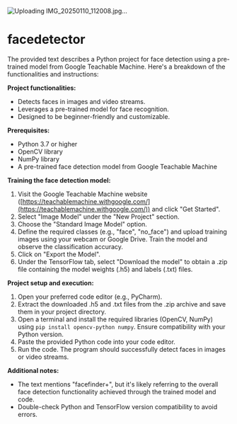 ![Uploading IMG_20250110_112008.jpg…]()
# facedetector
The provided text describes a Python project for face detection using a pre-trained model from Google Teachable Machine. Here's a breakdown of the functionalities and instructions:

**Project functionalities:**

* Detects faces in images and video streams.
* Leverages a pre-trained model for face recognition.
* Designed to be beginner-friendly and customizable.

**Prerequisites:**

* Python 3.7 or higher
* OpenCV library
* NumPy library
* A pre-trained face detection model from Google Teachable Machine

**Training the face detection model:**

1. Visit the Google Teachable Machine website ([https://teachablemachine.withgoogle.com/](https://teachablemachine.withgoogle.com/)) and click "Get Started".
2. Select "Image Model" under the "New Project" section.
3. Choose the "Standard Image Model" option.
4. Define the required classes (e.g., "face", "no_face") and upload training images using your webcam or Google Drive. Train the model and observe the classification accuracy.
5. Click on "Export the Model".
6. Under the TensorFlow tab, select "Download the model" to obtain a .zip file containing the model weights (.h5) and labels (.txt) files.

**Project setup and execution:**

1. Open your preferred code editor (e.g., PyCharm).
2. Extract the downloaded .h5 and .txt files from the .zip archive and save them in your project directory.
3. Open a terminal and install the required libraries (OpenCV, NumPy) using `pip install opencv-python numpy`. Ensure compatibility with your Python version.
4. Paste the provided Python code into your code editor.
5. Run the code. The program should successfully detect faces in images or video streams.

**Additional notes:**

* The text mentions "facefinder+", but it's likely referring to the overall face detection functionality achieved through the trained model and code.
* Double-check Python and TensorFlow version compatibility to avoid errors.


